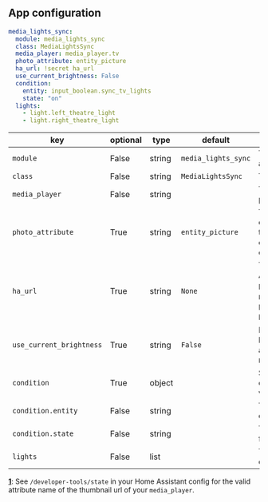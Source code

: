 ## App configuration

```yaml
media_lights_sync:
  module: media_lights_sync
  class: MediaLightsSync
  media_player: media_player.tv
  photo_attribute: entity_picture
  ha_url: !secret ha_url
  use_current_brightness: False
  condition:
    entity: input_boolean.sync_tv_lights
    state: "on"
  lights:
    - light.left_theatre_light
    - light.right_theatre_light
```

| key                      | optional | type   | default             | description                                                                                                                                                                                     |
| ------------------------ | -------- | ------ | ------------------- | ----------------------------------------------------------------------------------------------------------------------------------------------------------------------------------------------- |
| `module`                 | False    | string | `media_lights_sync` | The module name of the app.                                                                                                                                                                     |
| `class`                  | False    | string | `MediaLightsSync`   | The name of the Class.                                                                                                                                                                          |
| `media_player`           | False    | string |                     | The entity_id of the media player to sync from.                                                                                                                                                 |
| `photo_attribute`        | True     | string | `entity_picture`    | The state attribute containing the url to the thumbnail. Examples: `entity_picture`, `entity_picture_local`.                                                                                    |
| `ha_url`                 | True     | string | `None`              | The URL to your Home Assistant. Only useful if `photo_attribute` is a relative URL<sup id="ha-url">[1](#ha-url-note)</sup>. Examples: `https://my-ha.duckdns.org`, `http://192.168.1.123:8123`. |
| `use_current_brightness` | True     | string | `False`             | Do not change lights brightness. If `False`, it will always sets all lights to maximum brightness.                                                                                              |
| `condition`              | True     | object |                     | Sync lights only if the state of the condition entity is valid.                                                                                                                                 |
| `condition.entity`       | False    | string |                     | The entity_id of the condition.                                                                                                                                                                 |
| `condition.state`        | False    | string |                     | The state to match in order for the lights to sync.                                                                                                                                             |
| `lights`                 | False    | list   |                     | The list of all the lights entity_id to sync to.                                                                                                                                                |

<b id="ha-url-note">[1](#ha-url)</b>: See `/developer-tools/state` in your Home Assistant config for the valid attribute name of the thumbnail url of your `media_player`.
